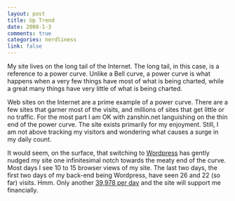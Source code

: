```yaml
--- 
layout: post
title: Up Trend
date: 2008-1-3
comments: true
categories: nerdliness
link: false
---
```

My site lives on the long tail of the Internet.  The long tail, in this case, is a reference to a power curve.  Unlike a Bell curve, a power curve is what happens when a very few things have most of what is being charted, while a great many things have very little of what is being charted.

Web sites on the Internet are a prime example of a power curve.  There are a few sites that garner most of the visits, and millions of sites that get little or no traffic.  For the most part I am OK with zanshin.net languishing on the thin end of the power curve.  The site exists primarily for my enjoyment.  Still, I am not above tracking my visitors and wondering what causes a surge in my daily count.

It would seem, on the surface, that switching to <a href="http://wordpress.com" title="Wordpress">Wordpress</a> has gently nudged my site one infinitesimal notch towards the meaty end of the curve.  Most days I see 10 to 15 browser views of my site.  The last two days, the first two days of my back-end being Wordpress, have seen 26 and 22 (so far) visits.  Hmm.  Only another <a href="http://daringfireball.net/feeds/sponsors/" title="A million per month">39,978 per day</a> and the site will support me financially. 
